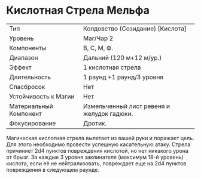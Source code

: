 
# Кислотная Стрела Мельфа

| | |
|---|---|
|Тип|Колдовство (Созидание) [Кислота]|
|Уровень| Маг/Чар 2|
|Компоненты| В, С, М, Ф.|
|Диапазон| Дальний (120 м+12 м/ур.)|
|Эффект| 1 кислотная стрела|
|Длительность| 1 раунд +1 раунд/3 уровня|
|Спасбросок| Нет|
|Устойчивость к Магии| Нет|
|Материальный Компонент| Измельченный лист ревеня и желудок гадюки.|
|Фокусирование| Дротик.|

Магическая кислотная стрела вылетает из вашей руки и поражает цель. Для этого необходимо провести успешную касательную атаку. Стрела причиняет 2d4 пунктов повреждения кислотой, но нет никакого урона от брызг. За каждые 3 уровня заклинателя (максимум 18-й уровень) кислота, если её не нейтрализовать, повреждает еще на 2d4 пунктов повреждения в следующем раунде.
